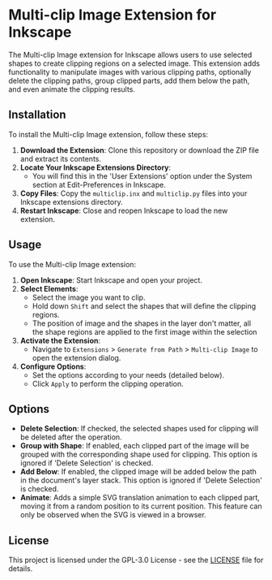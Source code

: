 # Multi-clip Image Extension for Inkscape

The Multi-clip Image extension for Inkscape allows users to use selected shapes to create clipping regions on a selected image. This extension adds functionality to manipulate images with various clipping paths, optionally delete the clipping paths, group clipped parts, add them below the path, and even animate the clipping results.

## Installation

To install the Multi-clip Image extension, follow these steps:

1. **Download the Extension**: Clone this repository or download the ZIP file and extract its contents.
2. **Locate Your Inkscape Extensions Directory**:
   - You will find this in the 'User Extensions' option under the System section at Edit-Preferences in Inkscape.
3. **Copy Files**: Copy the `multiclip.inx` and `multiclip.py` files into your Inkscape extensions directory.
4. **Restart Inkscape**: Close and reopen Inkscape to load the new extension.

## Usage

To use the Multi-clip Image extension:

1. **Open Inkscape**: Start Inkscape and open your project.
2. **Select Elements**:
   - Select the image you want to clip.
   - Hold down `Shift` and select the shapes that will define the clipping regions.
   - The position of image and the shapes in the layer don't matter, all the shape regions are applied to the first image within the selection
3. **Activate the Extension**:
   - Navigate to `Extensions` > `Generate from Path` > `Multi-clip Image` to open the extension dialog.
4. **Configure Options**:
   - Set the options according to your needs (detailed below).
   - Click `Apply` to perform the clipping operation.

## Options

- **Delete Selection**: If checked, the selected shapes used for clipping will be deleted after the operation.
- **Group with Shape**: If enabled, each clipped part of the image will be grouped with the corresponding shape used for clipping. This option is ignored if 'Delete Selection' is checked.
- **Add Below**: If enabled, the clipped image will be added below the path in the document's layer stack. This option is ignored if 'Delete Selection' is checked.
- **Animate**: Adds a simple SVG translation animation to each clipped part, moving it from a random position to its current position. This feature can only be observed when the SVG is viewed in a browser.

## License

This project is licensed under the GPL-3.0 License - see the [LICENSE](LICENSE) file for details.

